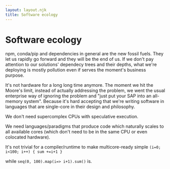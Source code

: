 ```yaml
---
layout: layout.njk
title: Software ecology
---
```

# Software ecology

npm, conda/pip and dependencies in general are the new fossil fuels.
They let us rapidly go forward and they will be the end of us.
If we don't pay attention to our solutions' dependecy trees and their depths,
what we're deploying is mostly pollution even if serves the moment's business purpose.

It's not hardware for a long long time anymore.
The moment we hit the Moore's limit, instead of actually addressing the problem,
we went the usual enterprise way of ignoring the problem and
"just put your SAP into an all-memory system".
Because it's hard accepting that we're writing software in languages that are single-core in their design and
philosophy.

We don't need supercomplex CPUs with speculative execution.

We need languages/paradigms that produce code which naturally scales to all available cores
(which don't need to be in the same CPU or even colocated hardware).


It's not trivial for a compiler/runtime to make multicore-ready simple `(i=0; i<100; i++) { sum +=i+1 }`

while `seq(0, 100).map(i=> i+1).sum()` is.
